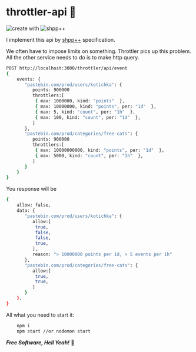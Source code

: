 # throttler-api :hamster:

![create with](https://img.shields.io/badge/create%20with-%F0%9F%92%96-ff69b4)
![shpp++](https://img.shields.io/badge/shpp%2B%2B-%F0%9F%92%96-00964b)

I implement this api by [shpp++](https://programming.org.ua/ua) specification.

We often have to impose limits on something. Throttler pics up this problem. All the other service needs to do is to make http query.

```sh
POST http://localhost:3000/throttler/api/event
{
    events: {
       "pastebin.com/prod/users/kotichka": {
          points: 900000
          throttlers:[
           { max: 1000000, kind: "points"  },
           { max: 10000000, kind: "points", per: "1d"  },
           { max: 5, kind: "count", per: "1h"  },
           { max: 100, kind: "count", per: "1d"  },
          ]
       },
       "pastebin.com/prod/categories/free-cats": {
          points: 900000     
          throttlers:[
           { max: 10000000000, kind: "points", per: "1d"  },
           { max: 5000, kind: "count", per: "1h"  },
          ]
       }
    }
}
```

You response will be
```sh
{
    allow: false,
    data: {
       "pastebin.com/prod/users/kotichka": {
          allow:[
           true,
           false,
           false,
           true, 
          ],
          reason: "> 10000000 points per 1d, > 5 events per 1h"
       },
       "pastebin.com/prod/categories/free-cats": { 
          allow:[
           true,
           true,
          ]
       }
    },
}
```

All what you need to start it:
```sh
    npm i
    npm start //or nodemon start
```

***Free Software, Hell Yeah!*** :sheep: